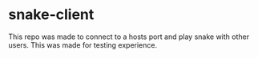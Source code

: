 # snake-client

This repo was made to connect to a hosts port and play snake with other users. This was made for testing experience.
